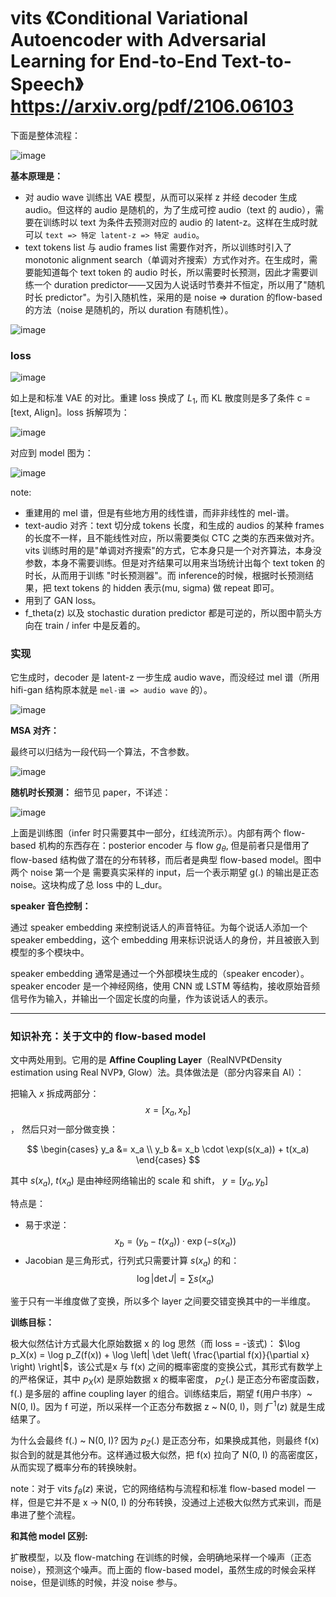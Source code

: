 # vits 《Conditional Variational Autoencoder with Adversarial Learning for End-to-End Text-to-Speech》 https://arxiv.org/pdf/2106.06103

下面是整体流程：

![image](https://github.com/user-attachments/assets/33c57b25-6448-4f9e-b9b6-a714f950eb51)

**基本原理是：**
- 对 audio wave 训练出 VAE 模型，从而可以采样 z 并经 decoder 生成 audio。但这样的 audio 是随机的，为了生成可控 audio（text 的 audio），需要在训练时以 text 为条件去预测对应的 audio 的 latent-z。这样在生成时就可以 `text => 特定 latent-z => 特定 audio`。
- text tokens list 与 audio frames list 需要作对齐，所以训练时引入了 monotonic alignment search（单调对齐搜索）方式作对齐。在生成时，需要能知道每个 text token 的 audio 时长，所以需要时长预测，因此才需要训练一个 duration predictor——又因为人说话时节奏并不恒定，所以用了"随机时长 predictor"。为引入随机性，采用的是 noise => duration 的flow-based 的方法（noise 是随机的，所以 duration 有随机性）。

![image](https://github.com/user-attachments/assets/66f5cef3-2806-4c4b-a1d6-86af68b0fe0d)

### loss

![image](https://github.com/user-attachments/assets/75b31d71-f681-4773-a2d4-44fef660f9e4)

如上是和标准 VAE 的对比。重建 loss 换成了 $L_1$, 而 KL 散度则是多了条件 c = [text, Align]。loss 拆解项为：

![image](https://github.com/user-attachments/assets/4ad17118-9daa-40d5-8c5a-26af2722753f)

对应到 model 图为：

![image](https://github.com/user-attachments/assets/53cc5f9d-379b-4891-9254-b3dca5494888)

note:
- 重建用的 mel 谱，但是有些地方用的线性谱，而非非线性的 mel-谱。
- text-audio 对齐：text 切分成 tokens 长度，和生成的 audios 的某种 frames 的长度不一样，且不能线性对应，所以需要类似 CTC 之类的东西来做对齐。vits 训练时用的是"单调对齐搜索"的方式，它本身只是一个对齐算法，本身没参数，本身不需要训练。但是对齐结果可以用来当场统计出每个 text token 的时长，从而用于训练 "时长预测器"。而 inference的时候，根据时长预测结果，把 text tokens 的 hidden 表示(mu, sigma) 做 repeat 即可。
- 用到了 GAN loss。
- f_theta(z) 以及 stochastic duration predictor 都是可逆的，所以图中箭头方向在 train / infer 中是反着的。

### 实现

它生成时，decoder 是 latent-z 一步生成 audio wave，而没经过 mel 谱（所用 hifi-gan 结构原本就是 `mel-谱 => audio wave` 的）。

![image](https://github.com/user-attachments/assets/985b98db-b1b1-4e88-a055-360d15de2969)

**MSA 对齐：**

最终可以归结为一段代码一个算法，不含参数。

![image](https://github.com/user-attachments/assets/f975f837-3aad-41a4-862b-fe3bd3cbc218)

**随机时长预测：** 细节见 paper，不详述：

![image](https://github.com/user-attachments/assets/125e21f5-ef94-4891-b79d-4f7237892d2f)

上面是训练图（infer 时只需要其中一部分，红线流所示）。内部有两个 flow-based 机构的东西存在：posterior encoder 与 flow $g_\theta$, 但是前者只是借用了 flow-based 结构做了潜在的分布转移，而后者是典型 flow-based model。图中两个 noise 第一个是 需要真实采样的 input，后一个表示期望 g(.) 的输出是正态 noise。这块构成了总 loss 中的 L_dur。

**speaker 音色控制：**

通过 speaker embedding 来控制说话人的声音特征。为每个说话人添加一个 speaker embedding，这个 embedding 用来标识说话人的身份，并且被嵌入到模型的多个模块中。

speaker embedding 通常是通过一个外部模块生成的（speaker encoder）。speaker encoder 是一个神经网络，使用 CNN 或 LSTM 等结构，接收原始音频信号作为输入，并输出一个固定长度的向量，作为该说话人的表示。

----

### 知识补充：关于文中的 flow-based model

文中两处用到。它用的是 **Affine Coupling Layer**（RealNVP《Density estimation using Real NVP》, Glow）法。具体做法是（部分内容来自 AI）：

把输入 $x$ 拆成两部分： $$x = [x_a, x_b]$$ ， 然后只对一部分做变换：

$$
\begin{cases}
y_a &= x_a \\
y_b &= x_b \cdot \exp(s(x_a)) + t(x_a)
\end{cases}
$$

其中 $s(x_a)$, $t(x_a)$ 是由神经网络输出的 scale 和 shift， $y = [y_a, y_b]$

特点是：
- 易于求逆： $$x_b = (y_b - t(x_a)) \cdot \exp(-s(x_a))$$
- Jacobian 是三角形式，行列式只需要计算 $s(x_a)$ 的和： $$\log |\det J| = \sum s(x_a)$$

鉴于只有一半维度做了变换，所以多个 layer 之间要交错变换其中的一半维度。

**训练目标：**

极大似然估计方式最大化原始数据 x 的 log 思然（而 loss = -该式)： $\log p_X(x) = \log p_Z(f(x)) + \log \left| \det \left( \frac{\partial f(x)}{\partial x} \right) \right|$，该公式是x 与 f(x) 之间的概率密度的变换公式，其形式有数学上的严格保证，其中 $p_X(x)$ 是原始数据 x 的概率密度， $p_Z(.)$ 是正态分布密度函数，f(.) 是多层的 affine coupling layer 的组合。训练结束后，期望 f(用户书序）~ N(0, I)。因为 f 可逆，所以采样一个正态分布数据 z ~ N(0, I)，则 $f^{-1}(z)$ 就是生成结果了。

为什么会最终 f(.) ~ N(0, I)? 因为 $p_Z(.)$ 是正态分布，如果换成其他，则最终 f(x) 拟合到的就是其他分布。这样通过极大似然，把 f(x) 拉向了 N(0, I) 的高密度区，从而实现了概率分布的转换映射。

note：对于 vits $f_\theta(z)$ 来说，它的网络结构与流程和标准 flow-based model 一样，但是它并不是 x -> N(0, I) 的分布转换，没通过上述极大似然方式来训，而是串进了整个流程。

**和其他 model 区别:**

扩散模型，以及 flow-matching 在训练的时候，会明确地采样一个噪声（正态 noise），预测这个噪声。而上面的 flow-based model，虽然生成的时候会采样 noise，但是训练的时候，并没 noise 参与。
